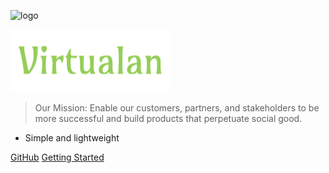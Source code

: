 ![logo](_media/favicon.ico)

![Virtualan Software](_media/virtualan.png)

> Our Mission: Enable our customers, partners, and stakeholders to be more successful and build products that perpetuate social good.

- Simple and lightweight

[GitHub](https://github.com/virtualansoftware)
[Getting Started](#virtualan)
